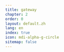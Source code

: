 ```yaml
---
title: gateway
chapter: 2
order: 0
layout: default.zh
lang: en
index: true
icon: mdi-alpha-g-circle
sitemap: false
---
```

